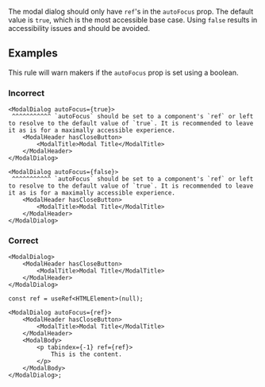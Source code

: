 The modal dialog should only have `ref`'s in the `autoFocus` prop. The default value is `true`,
which is the most accessible base case. Using `false` results in accessibility issues and should be
avoided.

## Examples

This rule will warn makers if the `autoFocus` prop is set using a boolean.

### Incorrect

```tsx
<ModalDialog autoFocus={true}>
 ^^^^^^^^^^^ `autoFocus` should be set to a component's `ref` or left to resolve to the default value of `true`. It is recommended to leave it as is for a maximally accessible experience.
	<ModalHeader hasCloseButton>
		<ModalTitle>Modal Title</ModalTitle>
	</ModalHeader>
</ModalDialog>

<ModalDialog autoFocus={false}>
 ^^^^^^^^^^^ `autoFocus` should be set to a component's `ref` or left to resolve to the default value of `true`. It is recommended to leave it as is for a maximally accessible experience.
	<ModalHeader hasCloseButton>
		<ModalTitle>Modal Title</ModalTitle>
	</ModalHeader>
</ModalDialog>
```

### Correct

```tsx
<ModalDialog>
	<ModalHeader hasCloseButton>
		<ModalTitle>Modal Title</ModalTitle>
	</ModalHeader>
</ModalDialog>
```

```tsx
const ref = useRef<HTMLElement>(null);

<ModalDialog autoFocus={ref}>
	<ModalHeader hasCloseButton>
		<ModalTitle>Modal Title</ModalTitle>
	</ModalHeader>
	<ModalBody>
		<p tabindex={-1} ref={ref}>
			This is the content.
		</p>
	</ModalBody>
</ModalDialog>;
```
